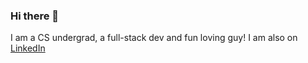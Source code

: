 ### Hi there 👋

I am a CS undergrad, a full-stack dev and fun loving guy!
I am also on [LinkedIn](https://linkedin.com/in/namanmonga)
<!--
**Naman-Monga/Naman-Monga** is a ✨ _special_ ✨ repository because its `README.md` (this file) appears on your GitHub profile.

Here are some ideas to get you started:

- 🔭 I’m currently working on ...
- 🌱 I’m currently learning ...
- 👯 I’m looking to collaborate on ...
- 🤔 I’m looking for help with ...
- 💬 Ask me about ...
- 📫 How to reach me: ...
- 😄 Pronouns: ...
- ⚡ Fun fact: ...
-->
